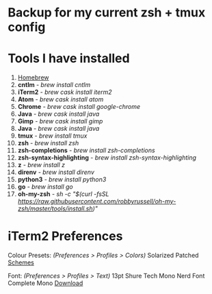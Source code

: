 # Backup for my current zsh + tmux config

# Tools I have installed

1. [Homebrew](https://brew.sh/)
2. **cntlm** - *brew install cntlm*
3. **iTerm2** - *brew cask install iterm2*
4. **Atom** - *brew cask install atom*
5. **Chrome** - *brew cask install google-chrome*
6. **Java** - *brew cask install java*
7. **Gimp** - *brew cask install gimp*
8. **Java** - *brew cask install java*
9. **tmux** - *brew install tmux*
10. **zsh** - *brew install zsh*
11. **zsh-completions** - *brew install zsh-completions*
12. **zsh-syntax-highlighting** - *brew install zsh-syntax-highlighting*
13. **z** - *brew install z*
14. **direnv** - *brew install direnv*
15. **python3** - *brew install python3*
16. **go** - *brew install go*
17. **oh-my-zsh** - *sh -c "$(curl -fsSL https://raw.githubusercontent.com/robbyrussell/oh-my-zsh/master/tools/install.sh)"*

# iTerm2 Preferences

Colour Presets: *(Preferences > Profiles > Colors)*
Solarized Patched [Schemes](https://github.com/mbadolato/iTerm2-Color-Schemes/tree/master/schemes)

Font: *(Preferences > Profiles > Text)*
13pt Shure Tech Mono Nerd Font Complete Mono [Download](https://github.com/ryanoasis/nerd-fonts/blob/master/patched-fonts/ShareTechMono/complete/Shure%20Tech%20Mono%20Nerd%20Font%20Complete%20Mono.ttf)
